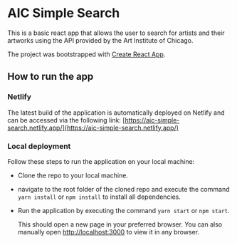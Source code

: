 # AIC Simple Search

This is a basic react app that allows the user to search for artists and their artworks using the API provided by the Art Institute of Chicago.

The project was bootstrapped with [Create React App](https://github.com/facebook/create-react-app).

## How to run the app
### Netlify
The latest build of the application is automatically deployed on Netlify and can be accessed via the following link: [https://aic-simple-search.netlify.app/](https://aic-simple-search.netlify.app/)

### Local deployment

Follow these steps to run the application on your local machine:
- Clone the repo to your local machine.
- navigate to the root folder of the cloned repo and execute the command `yarn install` or `npm install` to install all dependencies.
- Run the application by executing the command `yarn start` or `npm start`.
  
  This should open a new page in your preferred browser. You can also manually open [http://localhost:3000](http://localhost:3000) to view it in any browser.
